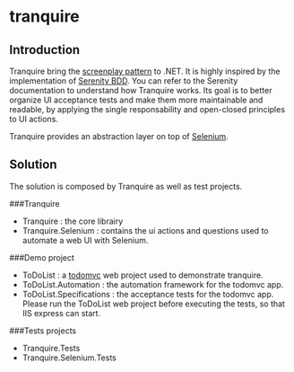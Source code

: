tranquire
=========

Introduction
------------
Tranquire bring the [screenplay pattern](http://www.infoq.com/articles/Beyond-Page-Objects-Test-Automation-Serenity-Screenplay) to .NET. It is highly inspired by the implementation of [Serenity BDD](http://www.serenity-bdd.info). You can refer to the Serenity documentation to understand how Tranquire works.
Its goal is to better organize UI acceptance tests and make them more maintainable and readable, by applying the single responsability and open-closed principles to UI actions.

Tranquire provides an abstraction layer on top of [Selenium](http://www.seleniumhq.org/).

Solution
--------
The solution is composed by Tranquire as well as test projects.

###Tranquire
* Tranquire : the core librairy
* Tranquire.Selenium : contains the ui actions and questions used to automate a web UI with Selenium.

###Demo project
* ToDoList : a [todomvc](http://todomvc.com/) web project used to demonstrate tranquire. 
* ToDoList.Automation : the automation framework for the todomvc app.
* ToDoList.Specifications : the acceptance tests for the todomvc app. Please run the ToDoList web project before executing the tests, so that IIS express can start.

###Tests projects
* Tranquire.Tests
* Tranquire.Selenium.Tests
